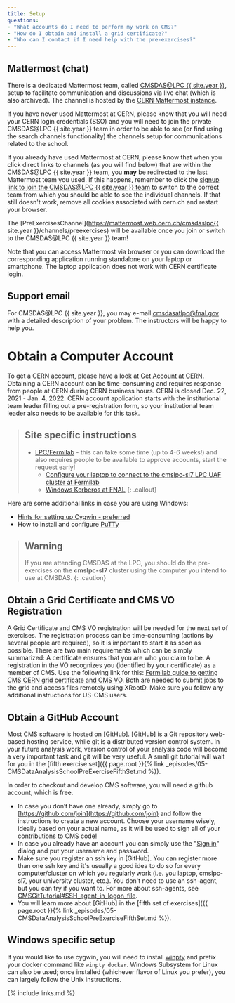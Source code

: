 ```yaml
---
title: Setup
questions:
- "What accounts do I need to perform my work on CMS?"
- "How do I obtain and install a grid certificate?"
- "Who can I contact if I need help with the pre-exercises?"
---
```



## Mattermost (chat)

There is a dedicated Mattermost team, called [CMSDAS@LPC {{ site.year }}](https://mattermost.web.cern.ch/signup_user_complete/?id=xywbon1zutbqj8a53rzqomrp9r), setup to facilitate communication and discussions via live chat (which is also archived). The channel is hosted by the [CERN Mattermost instance](https://mattermost.web.cern.ch).

If you have never used Mattermost at CERN, please know that you will need your CERN login credentials (SSO) and you will need to join the private CMSDAS@LPC {{ site.year }} team in order to be able to see (or find using the search channels functionality) the channels setup for communications related to the school.

If you already have used Mattermost at CERN, please know that when you click direct links to channels (as you will find below) that are within the CMSDAS@LPC {{ site.year }} team, you **may** be redirected to the last Mattermost team you used. If this happens, remember to click the [signup link to join the CMSDAS@LPC {{ site.year }} team](https://mattermost.web.cern.ch/signup_user_complete/?id=xywbon1zutbqj8a53rzqomrp9r) to switch to the correct team from which you should be able to see the individual channels. If that still doesn't work, remove all cookies associated with cern.ch and restart your browser.

The [PreExercisesChannel](https://mattermost.web.cern.ch/cmsdaslpc{{ site.year }}/channels/preexercises) will be available once you join or switch to the CMSDAS@LPC {{ site.year }} team!

Note that you can access Mattermost via browser or you can download the corresponding application running standalone on your laptop or smartphone. The laptop application does not work with CERN certificate login.

## Support email

For CMSDAS@LPC {{ site.year }}, you may e-mail [cmsdasatlpc@fnal.gov](mailto:cmsdasatlpc@fnal.gov) with a detailed description of your problem. The instructors will be happy to help you.

# Obtain a Computer Account

To get a CERN account, please have a look at [Get Account at CERN](https://twiki.cern.ch/twiki/bin/view/CMSPublic/WorkBookGetAccount). Obtaining a CERN account can be time-consuming and requires response from people at CERN during CERN business hours. CERN is closed Dec. 22, 2021 - Jan. 4, 2022. CERN account application starts with the institutional team leader filling out a pre-registration form, so your institutional team leader also needs to be available for this task.

> ## Site specific instructions
>   * [LPC/Fermilab](http://www.uscms.org/uscms_at_work/computing/getstarted/getaccount_fermilab.shtml) - this can take some time (up to 4-6 weeks!) and also requires people to be available to approve accounts, start the request early!
>     * [Configure your laptop to connect to the cmslpc-sl7 LPC UAF cluster at Fermilab](http://uscms.org/uscms_at_work/physics/computing/getstarted/uaf.shtml)
>     * [Windows Kerberos at FNAL](https://fermi.servicenowservices.com/wp/?id=kb_article&sysparm_article=KB0011316)
{: .callout}

Here are some additional links in case you are using Windows:
  * [Hints for setting up Cygwin - preferred](http://uscms.org/uscms_at_work/physics/computing/getstarted/uaf.shtml#windowsXServers)
  * How to install and configure [PuTTy](http://uscms.org/uscms_at_work/physics/computing/getstarted/uaf.shtml#windowsKerberosPuTTY)

> ## Warning
> If you are attending CMSDAS at the LPC, you should do the pre-exercises on the **cmslpc-sl7** cluster using the computer you intend to use at CMSDAS.
{: .caution}

## Obtain a Grid Certificate and CMS VO Registration

A Grid Certificate and CMS VO registration will be needed for the next set of exercises. The registration process can be time-consuming (actions by several people are required), so it is important to start it as soon as possible. There are two main requirements which can be simply summarized: A certificate ensures that you are who you claim to be. A registration in the VO recognizes you (identified by your certificate) as a member of CMS. Use the following link for this: [Fermilab guide to getting CMS CERN grid certificate and CMS VO](http://uscms.org/uscms_at_work/physics/computing/getstarted/get_grid_cert.shtml). Both are needed to submit jobs to the grid and access files remotely using XRootD. Make sure you follow any additional instructions for US-CMS users.

## Obtain a GitHub Account

Most CMS software is hosted on [GitHub]. [GitHub] is a Git repository web-based hosting service, while git is a distributed version control system. In your future analysis work, version control of your analysis code will become a very important task and git will be very useful. A small git tutorial will wait for you in the [fifth exercise set]({{ page.root }}{% link _episodes/05-CMSDataAnalysisSchoolPreExerciseFifthSet.md %}).

In order to checkout and develop CMS software, you will need a github account, which is free.
  * In case you don’t have one already, simply go to [https://github.com/join](https://github.com/join) and follow the instructions to create a new account. Choose your username wisely, ideally based on your actual name, as it will be used to sign all of your contributions to CMS code! 
  * In case you already have an account you can simply use the "[Sign in](https://github.com/login)" dialog and put your username and password.
  * Make sure you register an ssh key in [GitHub]. You can register more than one ssh key and it's usually a good idea to do so for every computer/cluster on which you regularly work (i.e. you laptop, cmslpc-sl7, your university cluster, etc.). You don't need to use an ssh-agent, but you can try if you want to. For more about ssh-agents, see [CMSGitTutorial#SSH_agent_in_logon_file](https://twiki.cern.ch/twiki/bin/view/CMSPublic/CMSGitTutorialPublic#SSH_agent_in_logon_file).
  * You will learn more about [GitHub] in the [fifth set of exercises]({{ page.root }}{% link _episodes/05-CMSDataAnalysisSchoolPreExerciseFifthSet.md %}).


## Windows specific setup

If you would like to use cygwin, you will need to install [winpty](https://github.com/rprichard/winpty) and prefix your docker command like `winpty docker`.
Windows Subsystem for Linux can also be used; once installed (whichever flavor of Linux you prefer), you can largely follow the Unix instructions. 

{% include links.md %}
